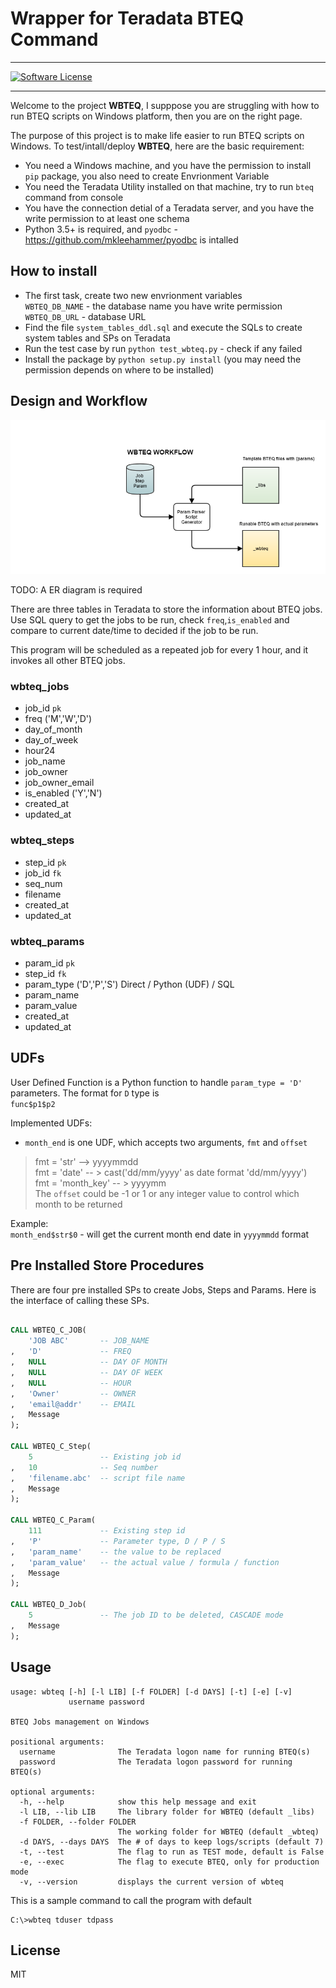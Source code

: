 # Wrapper for Teradata BTEQ Command
----
[![Software License](https://img.shields.io/badge/license-MIT-brightgreen.svg)](LICENSE)


---

Welcome to the project **WBTEQ**, I supppose you are struggling with how to run BTEQ scripts on Windows platform, then you are on the right page.

The purpose of this project is to make life easier to run BTEQ scripts on Windows. To test/intall/deploy **WBTEQ**, here are the basic requirement:

* You need a Windows machine, and you have the permission to install `pip` package, you also need to create Envrionment Variable
* You need the Teradata Utility installed on that machine, try to run `bteq` command from console
* You have the connection detial of a Teradata server, and you have the write permission to at least one schema
* Python 3.5+ is required, and `pyodbc` - https://github.com/mkleehammer/pyodbc is intalled

## How to install

* The first task, create two new envrionment variables  
`WBTEQ_DB_NAME` - the database name you have write permission  
`WBTEQ_DB_URL` - database URL
* Find the file `system_tables_ddl.sql` and execute the SQLs to create system tables and SPs on Teradata
* Run the test case by run `python test_wbteq.py` - check if any failed
* Install the package by `python setup.py install` (you may need the permission depends on where to be installed)


## Design and Workflow

![workflow](arts/workflow.png)

TODO: A ER diagram is required

There are three tables in Teradata to store the information about BTEQ jobs. Use SQL query to get the jobs to be run, check `freq`,`is_enabled` and compare to current date/time to decided if the job to be run.

This program will be scheduled as a repeated job for every 1 hour, and it invokes all other BTEQ jobs.

### wbteq_jobs
- job_id `pk`
- freq ('M','W','D')
- day_of_month
- day_of_week
- hour24
- job_name
- job_owner
- job_owner_email
- is_enabled ('Y','N')
- created_at
- updated_at

### wbteq_steps
- step_id `pk`
- job_id `fk`
- seq_num
- filename
- created_at
- updated_at

### wbteq_params
- param_id `pk`
- step_id `fk`
- param_type ('D','P','S')  Direct / Python (UDF) / SQL
- param_name
- param_value
- created_at
- updated_at

## UDFs
User Defined Function is a Python function to handle `param_type = 'D'` parameters. The format for `D` type is  
`func$p1$p2`

Implemented UDFs:

- `month_end` is one UDF, which accepts two arguments, `fmt` and `offset`
> fmt = 'str' --> yyyymmdd  
> fmt = 'date' -- > cast('dd/mm/yyyy' as date format 'dd/mm/yyyy')  
> fmt = 'month_key' -- > yyyymm  
> The `offset` could be -1 or 1 or any integer value to control which month to be returned

Example:  
`month_end$str$0` - will get the current month end date in `yyyymmdd` format

## Pre Installed Store Procedures
There are four pre installed SPs to create Jobs, Steps and Params. Here is the interface of calling these SPs.

```sql

CALL WBTEQ_C_JOB(
	'JOB ABC' 	    -- JOB_NAME
,	'D'			    -- FREQ
,	NULL		    -- DAY OF MONTH
,	NULL		    -- DAY OF WEEK
,	NULL		    -- HOUR
,	'Owner'	        -- OWNER
,	'email@addr'	-- EMAIL
,	Message
);

CALL WBTEQ_C_Step(
	5               -- Existing job id
,	10              -- Seq number
,	'filename.abc'  -- script file name
,	Message
);

CALL WBTEQ_C_Param(
	111             -- Existing step id
,	'P'             -- Parameter type, D / P / S
,	'param_name'    -- the value to be replaced
,	'param_value'   -- the actual value / formula / function
,	Message
);

CALL WBTEQ_D_Job(
	5               -- The job ID to be deleted, CASCADE mode
,	Message
);
```

## Usage
```
usage: wbteq [-h] [-l LIB] [-f FOLDER] [-d DAYS] [-t] [-e] [-v]
             username password

BTEQ Jobs management on Windows

positional arguments:
  username              The Teradata logon name for running BTEQ(s)
  password              The Teradata logon password for running BTEQ(s)

optional arguments:
  -h, --help            show this help message and exit
  -l LIB, --lib LIB     The library folder for WBTEQ (default _libs)
  -f FOLDER, --folder FOLDER
                        The working folder for WBTEQ (default _wbteq)
  -d DAYS, --days DAYS  The # of days to keep logs/scripts (default 7)
  -t, --test            The flag to run as TEST mode, default is False
  -e, --exec            The flag to execute BTEQ, only for production mode
  -v, --version         displays the current version of wbteq
```

This is a sample command to call the program with default
```
C:\>wbteq tduser tdpass
```

## License
MIT
